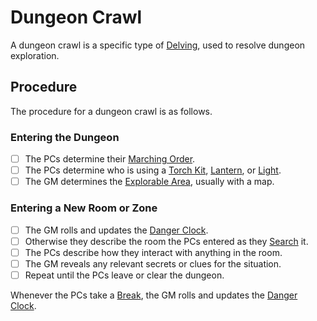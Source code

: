 # Dungeon Crawl

A dungeon crawl is a specific type of [Delving](Delving.md), used to resolve dungeon exploration.

## Procedure

The procedure for a dungeon crawl is as follows.

### Entering the Dungeon

- [ ] The PCs determine their [Marching Order](Delving.md#Marching%20Order).
- [ ] The PCs determine who is using a [Torch Kit](../../Items%20and%20Gear/Gear/10%20Coins/Torch%20Kit.md), [Lantern](../../Items%20and%20Gear/Gear/25%20Coins/Lantern.md), or [Light](../../Magic/Spells/Spells%20by%20Level/Level%201/Light.md).
- [ ] The GM determines the [Explorable Area](Delving.md#Explorable%20Area), usually with a map.

### Entering a New Room or Zone

- [ ] The GM rolls and updates the [Danger Clock](Danger%20Clock.md).
- [ ] Otherwise they describe the room the PCs entered as they [Search](Delving.md#Search) it.
- [ ] The PCs describe how they interact with anything in the room.
- [ ] The GM reveals any relevant secrets or clues for the situation.
- [ ] Repeat until the PCs leave or clear the dungeon.

Whenever the PCs take a [Break](../Core%20Procedures/Break.md), the GM rolls and updates the [Danger Clock](Danger%20Clock.md).
